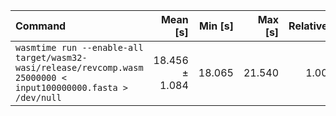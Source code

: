 | Command | Mean [s] | Min [s] | Max [s] | Relative |
|:---|---:|---:|---:|---:|
| `wasmtime run --enable-all target/wasm32-wasi/release/revcomp.wasm 25000000 < input100000000.fasta > /dev/null` | 18.456 ± 1.084 | 18.065 | 21.540 | 1.00 |
